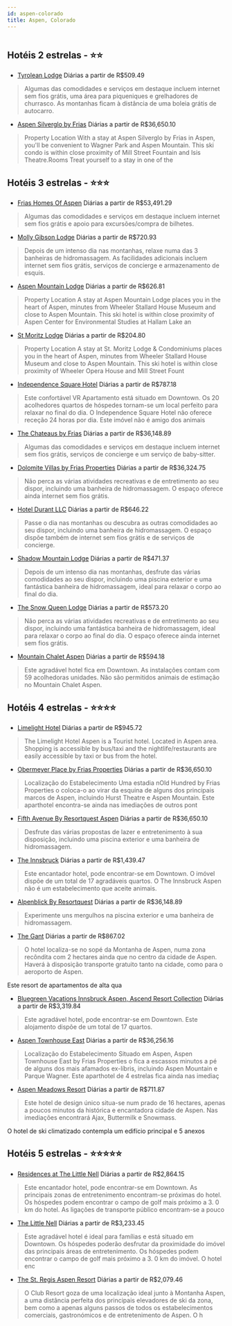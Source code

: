 ```yaml
---
id: aspen-colorado
title: Aspen, Colorado
---
```


<center><img src="https://us.dotwconnect.com/poze_hotel/95/950765/5hitW5ra_9f5c71aa735374a45f0dc52f2fe46fda.jpg" alt="" /></center>


## Hotéis 2 estrelas - ⭐️⭐️

-    [Tyrolean Lodge](https://www.hurb.com/hoteis/aspen/tyrolean-lodge-JNP-JP683499?cmp=18055) Diárias a partir de R$509.49
   > Algumas das comodidades e serviços em destaque incluem internet sem fios grátis, uma área para piqueniques e grelhadores de churrasco. As montanhas ficam à distância de uma boleia grátis de autocarro.
-    [Aspen Silverglo by Frias](https://www.hurb.com/hoteis/aspen/aspen-silverglo-by-frias-JNP-JP715237?cmp=18055) Diárias a partir de R$36,650.10
   > Property Location With a stay at Aspen Silverglo by Frias in Aspen, you&apos;ll be convenient to Wagner Park and Aspen Mountain. This ski condo is within close proximity of Mill Street Fountain and Isis Theatre.Rooms Treat yourself to a stay in one of the

## Hotéis 3 estrelas - ⭐️⭐️⭐️

-    [Frias Homes Of Aspen](https://www.hurb.com/hoteis/aspen/frias-homes-of-aspen-JNP-JP257947?cmp=18055) Diárias a partir de R$53,491.29
   > Algumas das comodidades e serviços em destaque incluem internet sem fios grátis e apoio para excursões/compra de bilhetes.
-    [Molly Gibson Lodge](https://www.hurb.com/hoteis/aspen/molly-gibson-lodge-JNP-JP292508?cmp=18055) Diárias a partir de R$720.93
   > Depois de um intenso dia nas montanhas, relaxe numa das 3 banheiras de hidromassagem. As facilidades adicionais incluem internet sem fios grátis, serviços de concierge e armazenamento de esquis.
-    [Aspen Mountain Lodge](https://www.hurb.com/hoteis/aspen/aspen-mountain-lodge-JNP-JP147172?cmp=18055) Diárias a partir de R$626.81
   > Property Location A stay at Aspen Mountain Lodge places you in the heart of Aspen, minutes from Wheeler Stallard House Museum and close to Aspen Mountain. This ski hotel is within close proximity of Aspen Center for Environmental Studies at Hallam Lake an
-    [St Moritz Lodge](https://www.hurb.com/hoteis/aspen/st-moritz-lodge-JNP-JP255219?cmp=18055) Diárias a partir de R$204.80
   > Property Location A stay at St. Moritz Lodge &amp; Condominiums places you in the heart of Aspen, minutes from Wheeler Stallard House Museum and close to Aspen Mountain. This ski hotel is within close proximity of Wheeler Opera House and Mill Street Fount
-    [Independence Square Hotel](https://www.hurb.com/hoteis/aspen/independence-square-hotel-JNP-JP849491?cmp=18055) Diárias a partir de R$787.18
   > Este confortável VR Apartamento está situado em Downtown. Os 20 acolhedores quartos de hóspedes tornam-se um local perfeito para relaxar no final do dia. O Independence Square Hotel não oferece receção 24 horas por dia. Este imóvel não é amigo dos animais
-    [The Chateaus by Frias](https://www.hurb.com/hoteis/aspen/the-chateaus-by-frias-JNP-JP255574?cmp=18055) Diárias a partir de R$36,148.89
   > Algumas das comodidades e serviços em destaque incluem internet sem fios grátis, serviços de concierge e um serviço de baby-sitter.
-    [Dolomite Villas by Frias Properties](https://www.hurb.com/hoteis/aspen/dolomite-villas-by-frias-properties-JNP-JP02695S?cmp=18055) Diárias a partir de R$36,324.75
   > Não perca as várias atividades recreativas e de entretimento ao seu dispor, incluindo uma banheira de hidromassagem. O espaço oferece ainda internet sem fios grátis.
-    [Hotel Durant LLC](https://www.hurb.com/hoteis/aspen/hotel-durant-llc-JNP-JP977659?cmp=18055) Diárias a partir de R$646.22
   > Passe o dia nas montanhas ou descubra as outras comodidades ao seu dispor, incluindo uma banheira de hidromassagem. O espaço dispõe também de internet sem fios grátis e de serviços de concierge.
-    [Shadow Mountain Lodge](https://www.hurb.com/hoteis/aspen/shadow-mountain-lodge-JNP-JP193540?cmp=18055) Diárias a partir de R$471.37
   > Depois de um intenso dia nas montanhas, desfrute das várias comodidades ao seu dispor, incluindo uma piscina exterior e uma fantástica banheira de hidromassagem, ideal para relaxar o corpo ao final do dia.
-    [The Snow Queen Lodge](https://www.hurb.com/hoteis/aspen/the-snow-queen-lodge-JNP-JP397264?cmp=18055) Diárias a partir de R$573.20
   > Não perca as várias atividades recreativas e de entretimento ao seu dispor, incluindo uma fantástica banheira de hidromassagem, ideal para relaxar o corpo ao final do dia. O espaço oferece ainda internet sem fios grátis.
-    [Mountain Chalet Aspen](https://www.hurb.com/hoteis/aspen/mountain-chalet-aspen-JNP-JP148725?cmp=18055) Diárias a partir de R$594.18
   > Este agradável hotel fica em Downtown. As instalações contam com 59 acolhedoras unidades. Não são permitidos animais de estimação no Mountain Chalet Aspen. 

## Hotéis 4 estrelas - ⭐️⭐️⭐️⭐️

-    [Limelight Hotel](https://www.hurb.com/hoteis/aspen/limelight-hotel-JNP-JP003307?cmp=18055) Diárias a partir de R$945.72
   > The Limelight Hotel Aspen is a Tourist hotel. Located in Aspen area. Shopping is accessible by bus/taxi and the nightlife/restaurants are easily accessible by taxi or bus from the hotel.
-    [Obermeyer Place by Frias Properties](https://www.hurb.com/hoteis/aspen/obermeyer-place-by-frias-properties-JNP-JP02696G?cmp=18055) Diárias a partir de R$36,650.10
   > Localização do Estabelecimento Uma estadia nOld Hundred by Frias Properties o coloca-o ao virar da esquina de alguns dos principais marcos de Aspen, incluindo Hurst Theatre e Aspen Mountain.  Este aparthotel encontra-se ainda nas imediações de outros pont
-    [Fifth Avenue By Resortquest Aspen](https://www.hurb.com/hoteis/aspen/fifth-avenue-by-resortquest-aspen-JNP-JP540878?cmp=18055) Diárias a partir de R$36,650.10
   > Desfrute das várias propostas de lazer e entretenimento à sua disposição, incluindo  uma piscina exterior e uma banheira de hidromassagem.
-    [The Innsbruck](https://www.hurb.com/hoteis/aspen/the-innsbruck-JNP-JP888849?cmp=18055) Diárias a partir de R$1,439.47
   > Este encantador hotel, pode encontrar-se em Downtown. O imóvel dispõe de um total de 17 agradáveis quartos. O The Innsbruck Aspen não é um estabelecimento que aceite animais. 
-    [Alpenblick By Resortquest](https://www.hurb.com/hoteis/aspen/alpenblick-by-resortquest-JNP-JP861577?cmp=18055) Diárias a partir de R$36,148.89
   > Experimente uns mergulhos na piscina exterior e uma banheira de hidromassagem.
-    [The Gant](https://www.hurb.com/hoteis/aspen/the-gant-JNP-JP079116?cmp=18055) Diárias a partir de R$867.02
   > O hotel localiza-se no sopé da Montanha de Aspen, numa zona recôndita com 2 hectares ainda que no centro da cidade de Aspen.	 Haverá à disposição transporte gratuito tanto na cidade, como para o aeroporto de Aspen.

Este resort de apartamentos de alta qua
-    [Bluegreen Vacations Innsbruck Aspen, Ascend Resort Collection](https://www.hurb.com/hoteis/aspen/bluegreen-vacations-innsbruck-aspen-ascend-resort-collection-JNP-JP208491?cmp=18055) Diárias a partir de R$3,319.84
   > Este agradável hotel, pode encontrar-se em Downtown. Este alojamento dispõe de um total de 17 quartos. 
-    [Aspen Townhouse East](https://www.hurb.com/hoteis/aspen/aspen-townhouse-east-JNP-JP02696D?cmp=18055) Diárias a partir de R$36,256.16
   > Localização do Estabelecimento Situado em Aspen, Aspen Townhouse East by Frias Properties o fica a escassos minutos a pé de alguns dos mais afamados ex-líbris, incluindo Aspen Mountain e Parque Wagner.  Este aparthotel de 4 estrelas fica ainda nas imediaç
-    [Aspen Meadows Resort](https://www.hurb.com/hoteis/aspen/aspen-meadows-resort-JNP-JP267748?cmp=18055) Diárias a partir de R$711.87
   > Este hotel de design único situa-se num prado de 16 hectares, apenas a poucos minutos da histórica e encantadora cidade de Aspen. Nas imediações encontrará Ajax, Buttermilk e Snowmass.

O hotel de ski climatizado contempla um edifício principal e 5 anexos

## Hotéis 5 estrelas - ⭐️⭐️⭐️⭐️⭐️

-    [Residences at The Little Nell](https://www.hurb.com/hoteis/aspen/residences-at-the-little-nell-JNP-JP046766?cmp=18055) Diárias a partir de R$2,864.15
   > Este encantador hotel, pode encontrar-se em Downtown. As principais zonas de entretenimento encontram-se próximas do hotel. Os hóspedes podem encontrar o campo de golf mais próximo a 3. 0 km do hotel. As ligações de transporte público encontram-se a pouco
-    [The Little Nell](https://www.hurb.com/hoteis/aspen/the-little-nell-JNP-JP230051?cmp=18055) Diárias a partir de R$3,233.45
   > Este agradável hotel é ideal para famílias e está situado em Downtown. Os hóspedes poderão desfrutar da proximidade do imóvel das principais áreas de entretenimento. Os hóspedes podem encontrar o campo de golf mais próximo a 3. 0 km do imóvel. O hotel enc
-    [The St. Regis Aspen Resort](https://www.hurb.com/hoteis/aspen/the-st-regis-aspen-resort-JNP-JP972016?cmp=18055) Diárias a partir de R$2,079.46
   > O Club Resort goza de uma localização ideal junto à Montanha Aspen, a uma distância perfeita dos principais elevadores de ski da zona, bem como a apenas alguns passos de todos os estabelecimentos comerciais, gastronómicos e de entretenimento de Aspen. O h
